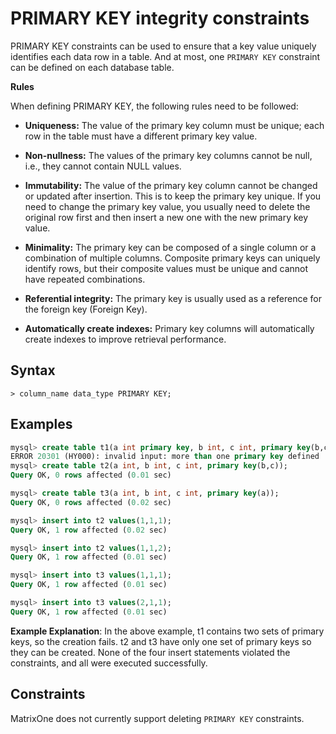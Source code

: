 # PRIMARY KEY integrity constraints

PRIMARY KEY constraints can be used to ensure that a key value uniquely identifies each data row in a table.
And at most, one `PRIMARY KEY` constraint can be defined on each database table.

**Rules**

When defining PRIMARY KEY, the following rules need to be followed:

- **Uniqueness:** The value of the primary key column must be unique; each row in the table must have a different primary key value.

- **Non-nullness:** The values ​​of the primary key columns cannot be null, i.e., they cannot contain NULL values.

- **Immutability:** The value of the primary key column cannot be changed or updated after insertion. This is to keep the primary key unique. If you need to change the primary key value, you usually need to delete the original row first and then insert a new one with the new primary key value.

- **Minimality:** The primary key can be composed of a single column or a combination of multiple columns. Composite primary keys can uniquely identify rows, but their composite values ​​must be unique and cannot have repeated combinations.

- **Referential integrity:** The primary key is usually used as a reference for the foreign key (Foreign Key).

- **Automatically create indexes:** Primary key columns will automatically create indexes to improve retrieval performance.

## **Syntax**

```
> column_name data_type PRIMARY KEY;
```

## **Examples**

```sql
mysql> create table t1(a int primary key, b int, c int, primary key(b,c));
ERROR 20301 (HY000): invalid input: more than one primary key defined
mysql> create table t2(a int, b int, c int, primary key(b,c));
Query OK, 0 rows affected (0.01 sec)

mysql> create table t3(a int, b int, c int, primary key(a));
Query OK, 0 rows affected (0.02 sec)

mysql> insert into t2 values(1,1,1);
Query OK, 1 row affected (0.02 sec)

mysql> insert into t2 values(1,1,2);
Query OK, 1 row affected (0.01 sec)

mysql> insert into t3 values(1,1,1);
Query OK, 1 row affected (0.01 sec)

mysql> insert into t3 values(2,1,1);
Query OK, 1 row affected (0.01 sec)
```

**Example Explanation**: In the above example, t1 contains two sets of primary keys, so the creation fails. t2 and t3 have only one set of primary keys so they can be created. None of the four insert statements violated the constraints, and all were executed successfully.

## **Constraints**

MatrixOne does not currently support deleting `PRIMARY KEY` constraints.
